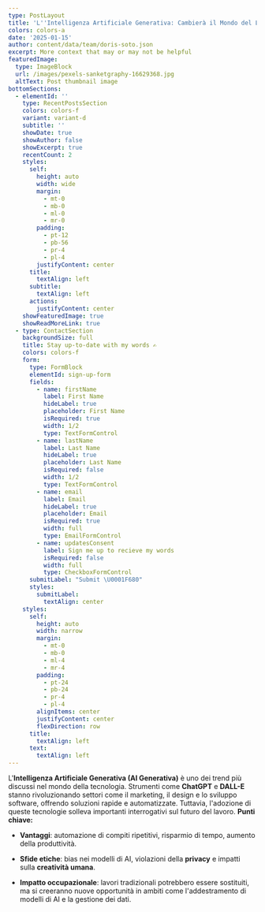 ```yaml
---
type: PostLayout
title: 'L''Intelligenza Artificiale Generativa: Cambierà il Mondo del Lavoro?'
colors: colors-a
date: '2025-01-15'
author: content/data/team/doris-soto.json
excerpt: More context that may or may not be helpful
featuredImage:
  type: ImageBlock
  url: /images/pexels-sanketgraphy-16629368.jpg
  altText: Post thumbnail image
bottomSections:
  - elementId: ''
    type: RecentPostsSection
    colors: colors-f
    variant: variant-d
    subtitle: ''
    showDate: true
    showAuthor: false
    showExcerpt: true
    recentCount: 2
    styles:
      self:
        height: auto
        width: wide
        margin:
          - mt-0
          - mb-0
          - ml-0
          - mr-0
        padding:
          - pt-12
          - pb-56
          - pr-4
          - pl-4
        justifyContent: center
      title:
        textAlign: left
      subtitle:
        textAlign: left
      actions:
        justifyContent: center
    showFeaturedImage: true
    showReadMoreLink: true
  - type: ContactSection
    backgroundSize: full
    title: Stay up-to-date with my words ✍️
    colors: colors-f
    form:
      type: FormBlock
      elementId: sign-up-form
      fields:
        - name: firstName
          label: First Name
          hideLabel: true
          placeholder: First Name
          isRequired: true
          width: 1/2
          type: TextFormControl
        - name: lastName
          label: Last Name
          hideLabel: true
          placeholder: Last Name
          isRequired: false
          width: 1/2
          type: TextFormControl
        - name: email
          label: Email
          hideLabel: true
          placeholder: Email
          isRequired: true
          width: full
          type: EmailFormControl
        - name: updatesConsent
          label: Sign me up to recieve my words
          isRequired: false
          width: full
          type: CheckboxFormControl
      submitLabel: "Submit \U0001F680"
      styles:
        submitLabel:
          textAlign: center
    styles:
      self:
        height: auto
        width: narrow
        margin:
          - mt-0
          - mb-0
          - ml-4
          - mr-4
        padding:
          - pt-24
          - pb-24
          - pr-4
          - pl-4
        alignItems: center
        justifyContent: center
        flexDirection: row
      title:
        textAlign: left
      text:
        textAlign: left
---
```

L'**Intelligenza Artificiale Generativa (AI Generativa)** è uno dei trend più discussi nel mondo della tecnologia. Strumenti come **ChatGPT** e **DALL-E** stanno rivoluzionando settori come il marketing, il design e lo sviluppo software, offrendo soluzioni rapide e automatizzate. Tuttavia, l'adozione di queste tecnologie solleva importanti interrogativi sul futuro del lavoro.
**Punti chiave:**

*   **Vantaggi**: automazione di compiti ripetitivi, risparmio di tempo, aumento della produttività.

*   **Sfide etiche**: bias nei modelli di AI, violazioni della **privacy** e impatti sulla **creatività umana**.

*   **Impatto occupazionale**: lavori tradizionali potrebbero essere sostituiti, ma si creeranno nuove opportunità in ambiti come l'addestramento di modelli di AI e la gestione dei dati.

